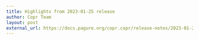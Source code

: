 ```yaml
---
title: Highlights from 2023-01-25 release
author: Copr Team
layout: post
external_url: https://docs.pagure.org/copr.copr/release-notes/2023-01-25.html
---
```

